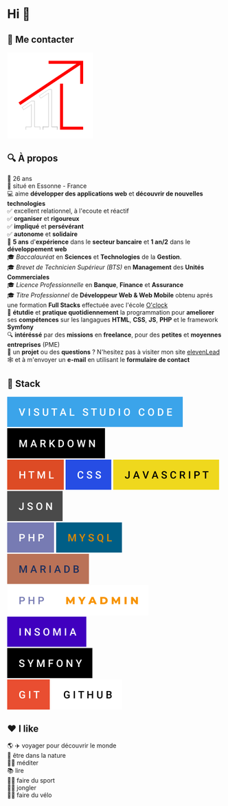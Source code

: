 # **Hi** :wave:

## 💬 **Me contacter**
[![logo de elevenlead.com](images/el-logo.svg)](http://www.elevenlead.com)



## :mag: **À propos**

:calendar: 26 ans  
:round_pushpin: situé en Essonne - France       
💻 aime **développer des applications web** et **découvrir de nouvelles technologies**   
:white_check_mark: excellent relationnel, à l'ecoute et réactif  
:white_check_mark: **organiser** et **rigoureux**  
:white_check_mark: **impliqué** et **persévérant**  
:white_check_mark: **autonome** et **solidaire**  
:bank: **5 ans** d'**expérience** dans le **secteur bancaire** et **1 an/2** dans le **développement web**  
:mortar_board: _Baccalauréat_ en **Sciences** et **Technologies** de la **Gestion**.   
:mortar_board: _Brevet de Technicien Supérieur (BTS)_ en **Management** des **Unités Commerciales**   
:mortar_board: _Licence Professionnelle_ en **Banque**, **Finance** et **Assurance**    
:mortar_board: _Titre Professionnel_ de **Développeur Web & Web Mobile** obtenu aprés une formation **Full Stacks** effectuée avec l'école [O'clock](https://oclock.io/)  
:seedling: **étutdie** et **pratique quotidiennement** la programmation pour **ameliorer** ses **compétences** sur les langagues **HTML**, **CSS**, **JS**, **PHP** et le framework **Symfony**    
🔍 **intéréssé** par des **missions** en **freelance**, pour des **petites** et **moyennes entreprises** (PME)      
:e-mail: un **projet** ou des **questions** ? N'hesitez pas à visiter mon site [elevenLead](https://oclock.io/) :spider_web: et à m'envoyer un **e-mail** en utilisant le **formulaire de contact**   

## :toolbox: **Stack**
![](images/visual-studio-code.svg)      
![](images/markdown.svg)                 
![](images/html.svg) ![](images/css.svg) ![](images/javascript.svg) ![](images/json.svg)     
![](images/php.svg) ![](images/mysql.svg)       
![](images/mariadb.svg) ![](images/php-myadmin.svg) ![](images/insomia.svg)             
![](images/symfony.svg)   
![](images/git.svg) ![](images/github.svg)       

## :hearts: **I like**

:earth_americas: :airplane: voyager pour découvrir le monde  
:deciduous_tree: être dans la nature  
:lotus_position_man: méditer  
:books: lire  
:man_cartwheeling: faire du sport  
:man_juggling: jongler   
:biking_man: faire du vélo  
